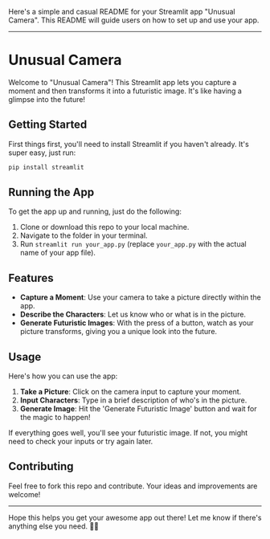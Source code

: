 Here's a simple and casual README for your Streamlit app "Unusual Camera". This README will guide users on how to set up and use your app.

---

# Unusual Camera

Welcome to "Unusual Camera"! This Streamlit app lets you capture a moment and then transforms it into a futuristic image. It's like having a glimpse into the future!

## Getting Started

First things first, you'll need to install Streamlit if you haven't already. It's super easy, just run:

```bash
pip install streamlit
```

## Running the App

To get the app up and running, just do the following:

1. Clone or download this repo to your local machine.
2. Navigate to the folder in your terminal.
3. Run `streamlit run your_app.py` (replace `your_app.py` with the actual name of your app file).

## Features

- **Capture a Moment**: Use your camera to take a picture directly within the app.
- **Describe the Characters**: Let us know who or what is in the picture.
- **Generate Futuristic Images**: With the press of a button, watch as your picture transforms, giving you a unique look into the future.


## Usage

Here's how you can use the app:

1. **Take a Picture**: Click on the camera input to capture your moment.
2. **Input Characters**: Type in a brief description of who's in the picture.
3. **Generate Image**: Hit the 'Generate Futuristic Image' button and wait for the magic to happen!

If everything goes well, you'll see your futuristic image. If not, you might need to check your inputs or try again later.

## Contributing

Feel free to fork this repo and contribute. Your ideas and improvements are welcome!

---

Hope this helps you get your awesome app out there! Let me know if there's anything else you need. 🚀📸
